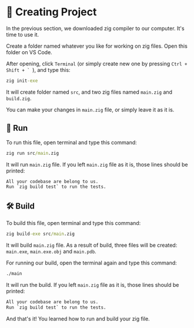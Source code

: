 # 🔧 Creating Project

In the previous section, we downloaded zig compiler to our computer. It's time to use it.

Create a folder named whatever you like for working on zig files. Open this folder on VS Code.

After opening, click `Terminal` (or simply create new one by pressing ``Ctrl + Shift + ` ``), and type this:
```cmd
zig init-exe
```

It will create folder named `src`, and two zig files named `main.zig` and `build.zig`.

You can make your changes in `main.zig` file, or simply leave it as it is.

## 🔁 Run

To run this file, open terminal and type this command:

```cmd
zig run src/main.zig
```

It will run `main.zig` file. If you left `main.zig` file as it is, those lines should be printed:

```cmd
All your codebase are belong to us.
Run `zig build test` to run the tests.
```

## 🛠️ Build

To build this file, open terminal and type this command:

```cmd
zig build-exe src/main.zig
```

It will build `main.zig` file. As a result of build, three files will be created: `main.exe`, `main.exe.obj` and `main.pdb`.

For running our build, open the terminal again and type this command:

```cmd
./main
```

It will run the build. If you left `main.zig` file as it is, those lines should be printed:

```cmd
All your codebase are belong to us.
Run `zig build test` to run the tests.
```


And that's it! You learned how to run and build your zig file.